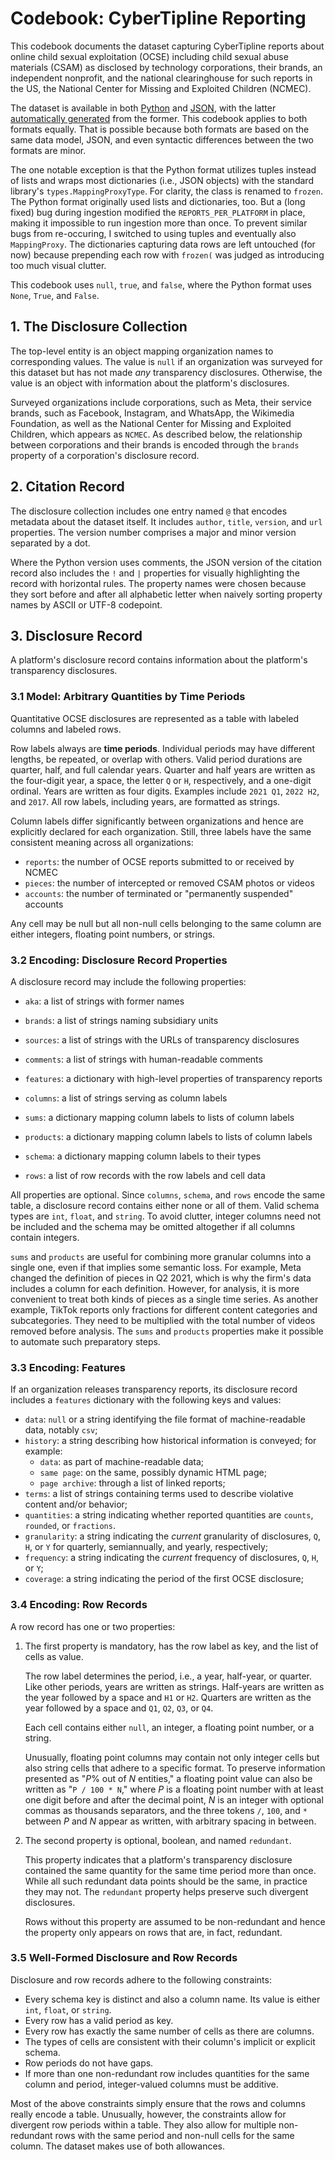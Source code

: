 # Codebook: CyberTipline Reporting

This codebook documents the dataset capturing CyberTipline reports about online
child sexual exploitation (OCSE) including child sexual abuse materials (CSAM)
as disclosed by technology corporations, their brands, an independent nonprofit,
and the national clearinghouse for such reports in the US, the National Center
for Missing and Exploited Children (NCMEC).

The dataset is available in both [Python](diaphanous/by_platform/data.py) and
[JSON](data/ocse-reports-per-platform.json), with the latter [automatically
generated](diaphanous/by_platform/export.py) from the former. This codebook
applies to both formats equally. That is possible because both formats are based
on the same data model, JSON, and even syntactic differences between the two
formats are minor.

The one notable exception is that the Python format utilizes tuples instead of
lists and wraps most dictionaries (i.e., JSON objects) with the standard
library's `types.MappingProxyType`. For clarity, the class is renamed to
`frozen`. The Python format originally used lists and dictionaries, too. But a
(long fixed) bug during ingestion modified the `REPORTS_PER_PLATFORM` in place,
making it impossible to run ingestion more than once. To prevent similar bugs
from re-occuring, I switched to using tuples and eventually also `MappingProxy`.
The dictionaries capturing data rows are left untouched (for now) because
prepending each row with `frozen(` was judged as introducing too much visual
clutter.

This codebook uses `null`, `true`, and `false`, where the Python format uses
`None`, `True`, and `False`.


## 1. The Disclosure Collection

The top-level entity is an object mapping organization names to corresponding
values. The value is `null` if an organization was surveyed for this dataset but
has not made *any* transparency disclosures. Otherwise, the value is an object
with information about the platform's disclosures.

Surveyed organizations include corporations, such as Meta, their service brands,
such as Facebook, Instagram, and WhatsApp, the Wikimedia Foundation, as well as
the National Center for Missing and Exploited Children, which appears as
`NCMEC`. As described below, the relationship between corporations and their
brands is encoded through the `brands` property of a corporation's disclosure
record.


## 2. Citation Record

The disclosure collection includes one entry named `@` that encodes metadata
about the dataset itself. It includes `author`, `title`, `version`, and `url`
properties. The version number comprises a major and minor version separated by
a dot.

Where the Python version uses comments, the JSON version of the citation record
also includes the `!` and `|` properties for visually highlighting the record
with horizontal rules. The property names were chosen because they sort before
and after all alphabetic letter when naively sorting property names by ASCII or
UTF-8 codepoint.


## 3. Disclosure Record

A platform's disclosure record contains information about the platform's
transparency disclosures.


### 3.1 Model: Arbitrary Quantities by Time Periods

Quantitative OCSE disclosures are represented as a table with labeled columns
and labeled rows.

Row labels always are **time periods**. Individual periods may have different
lengths, be repeated, or overlap with others. Valid period durations are
quarter, half, and full calendar years. Quarter and half years are written as
the four-digit year, a space, the letter `Q` or `H`, respectively, and a
one-digit ordinal. Years are written as four digits. Examples include `2021 Q1`,
`2022 H2`, and `2017`. All row labels, including years, are formatted as
strings.

Column labels differ significantly between organizations and hence are
explicitly declared for each organization. Still, three labels have the same
consistent meaning across all organizations:

  * `reports`: the number of OCSE reports submitted to or received by NCMEC
  * `pieces`: the number of intercepted or removed CSAM photos or videos
  * `accounts`: the number of terminated or "permanently suspended" accounts

Any cell may be null but all non-null cells belonging to the same column are
either integers, floating point numbers, or strings.


### 3.2 Encoding: Disclosure Record Properties

A disclosure record may include the following properties:

  * `aka`: a list of strings with former names
  * `brands`: a list of strings naming subsidiary units
  * `sources`: a list of strings with the URLs of transparency disclosures
  * `comments`: a list of strings with human-readable comments
  * `features`: a dictionary with high-level properties of transparency reports

  * `columns`: a list of strings serving as column labels
  * `sums`: a dictionary mapping column labels to lists of column labels
  * `products`: a dictionary mapping column labels to lists of column labels
  * `schema`: a dictionary mapping column labels to their types
  * `rows`: a list of row records with the row labels and cell data

All properties are optional. Since `columns`, `schema`, and `rows` encode the
same table, a disclosure record contains either none or all of them. Valid
schema types are `int`, `float`, and `string`. To avoid clutter, integer columns
need not be included and the schema may be omitted altogether if all columns
contain integers.

`sums` and `products` are useful for combining more granular columns into a
single one, even if that implies some semantic loss. For example, Meta changed
the definition of pieces in Q2 2021, which is why the firm's data includes a
column for each definition. However, for analysis, it is more convenient to
treat both kinds of pieces as a single time series. As another example, TikTok
reports only fractions for different content categories and subcategories. They
need to be multiplied with the total number of videos removed before analysis.
The `sums` and `products` properties make it possible to automate such
preparatory steps.


### 3.3 Encoding: Features

If an organization releases transparency reports, its disclosure record includes
a `features` dictionary with the following keys and values:

  * `data`: `null` or a string identifying the file format of machine-readable
    data, notably `csv`;
  * `history`: a string describing how historical information is conveyed; for
    example:
      * `data`: as part of machine-readable data;
      * `same page`: on the same, possibly dynamic HTML page;
      * `page archive`: through a list of linked reports;
  * `terms`: a list of strings containing terms used to describe violative
    content and/or behavior;
  * `quantities`: a string indicating whether reported quantities are `counts`,
    `rounded`, or `fractions`.
  * `granularity`: a string indicating the *current* granularity of disclosures,
    `Q`, `H`, or `Y` for quarterly, semiannually, and yearly, respectively;
  * `frequency`: a string indicating the *current* frequency of disclosures,
    `Q`, `H`, or `Y`;
  * `coverage`: a string indicating the period of the first OCSE disclosure;



### 3.4 Encoding: Row Records

A row record has one or two properties:

 1. The first property is mandatory, has the row label as key, and the list of
    cells as value.

    The row label determines the period, i.e., a year, half-year, or quarter.
    Like other periods, years are written as strings. Half-years are written as
    the year followed by a space and `H1` or `H2`. Quarters are written as the
    year followed by a space and `Q1`, `Q2`, `Q3`, or `Q4`.

    Each cell contains either `null`, an integer, a floating point number, or a
    string.

    Unusually, floating point columns may contain not only integer cells but
    also string cells that adhere to a specific format. To preserve information
    presented as "_P_% out of _N_ entities," a floating point value can also be
    written as "`P / 100 * N`," where _P_ is a floating point number with at
    least one digit before and after the decimal point, _N_ is an integer with
    optional commas as thousands separators, and the three tokens `/`, `100`,
    and `*` between _P_ and _N_ appear as written, with arbitrary spacing in
    between.

 2. The second property is optional, boolean, and named `redundant`.

    This property indicates that a platform's transparency disclosure contained
    the same quantity for the same time period more than once. While all such
    redundant data points should be the same, in practice they may not. The
    `redundant` property helps preserve such divergent disclosures.

    Rows without this property are assumed to be non-redundant and hence the
    property only appears on rows that are, in fact, redundant.


### 3.5 Well-Formed Disclosure and Row Records

Disclosure and row records adhere to the following constraints:

  * Every schema key is distinct and also a column name. Its value is either
    `int`, `float`, or `string`.
  * Every row has a valid period as key.
  * Every row has exactly the same number of cells as there are columns.
  * The types of cells are consistent with their column's implicit or explicit
    schema.
  * Row periods do not have gaps.
  * If more than one non-redundant row includes quantities for the same column
    and period, integer-valued columns must be additive.

Most of the above constraints simply ensure that the rows and columns really
encode a table. Unusually, however, the constraints allow for divergent row
periods within a table. They also allow for multiple non-redundant rows with the
same period and non-null cells for the same column. The dataset makes use of
both allowances.
